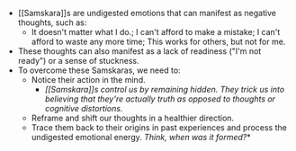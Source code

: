 - [[Samskara]]s are undigested emotions that can manifest as negative thoughts, such as:
    - It doesn't matter what I do.; I can't afford to make a mistake; I can't afford to waste any more time; This works for others, but not for me.
- These thoughts can also manifest as a lack of readiness ("I'm not ready") or a sense of stuckness.
- To overcome these Samskaras, we need to:
    - Notice their action in the mind.
	    - *[[Samskara]]s control us by remaining hidden. They trick us into believing that they're actually truth as opposed to thoughts or cognitive distortions.*
    - Reframe and shift our thoughts in a healthier direction.
    - Trace them back to their origins in past experiences and process the undigested emotional energy. *Think, when was it formed?**